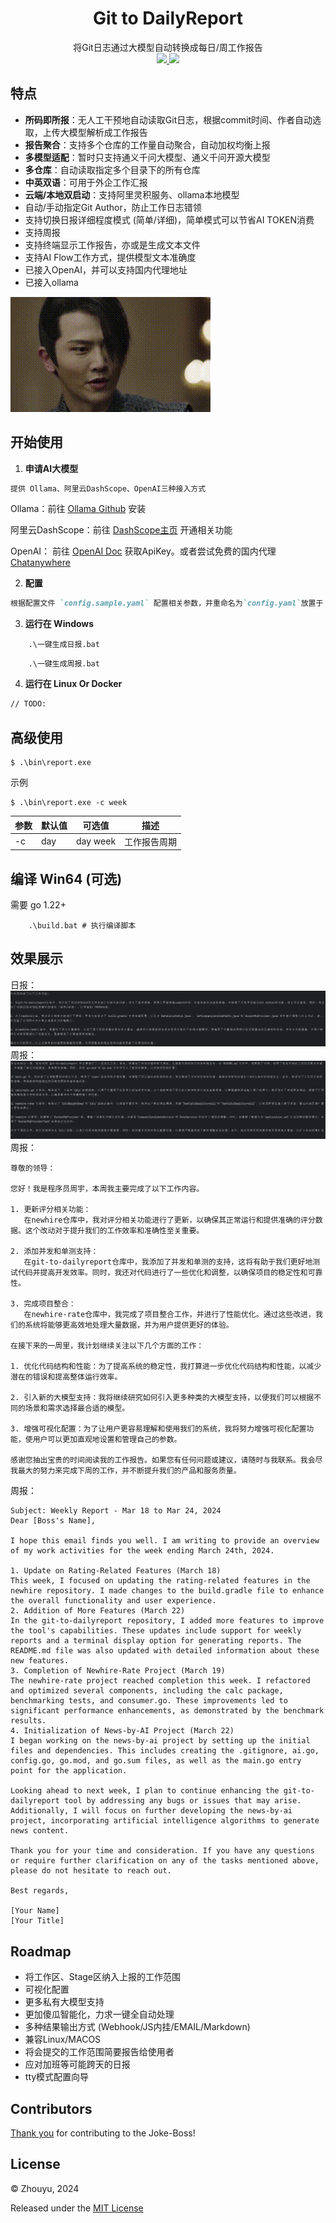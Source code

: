 <div align="center">
  <h1> Git to DailyReport </h1>
将Git日志通过大模型自动转换成每日/周工作报告
</div>

<div align="center">
  <a href="https://github.com/muyu66/git-to-dailyreport/releases">
    <img src="https://img.shields.io/github/release/muyu66/git-to-dailyreport.svg?style=flat-square" />
  </a>
  <a href="https://opensource.org/licenses/MIT">
    <img src="https://img.shields.io/badge/License-MIT-green.svg">
  </a>
</div>

## 特点

* **所码即所报**：无人工干预地自动读取Git日志，根据commit时间、作者自动选取，上传大模型解析成工作报告
* **报告聚合**：支持多个仓库的工作量自动聚合，自动加权均衡上报
* **多模型适配**：暂时只支持通义千问大模型、通义千问开源大模型
* **多仓库**：自动读取指定多个目录下的所有仓库
* **中英双语**：可用于外企工作汇报
* **云端/本地双启动**：支持阿里灵积服务、ollama本地模型
* 自动/手动指定Git Author，防止工作日志错领
* 支持切换日报详细程度模式 (简单/详细)，简单模式可以节省AI TOKEN消费
* 支持周报
* 支持终端显示工作报告，亦或是生成文本文件
* 支持AI Flow工作方式，提供模型文本准确度
* 已接入OpenAI，并可以支持国内代理地址
* 已接入ollama

![](public/pic1.gif "to boss")

## 开始使用

1. **申请AI大模型**

```markdown
提供 Ollama、阿里云DashScope、OpenAI三种接入方式
```

Ollama：前往 [Ollama Github](https://github.com/ollama/ollama) 安装

阿里云DashScope：前往 [DashScope主页](https://dashscope.aliyun.com) 开通相关功能

OpenAI： 前往 [OpenAI Doc](https://platform.openai.com/api-keys) 获取ApiKey。或者尝试免费的国内代理 [Chatanywhere](https://github.com/chatanywhere/GPT_API_free)

2. **配置**

```markdown
根据配置文件 `config.sample.yaml` 配置相关参数，并重命名为`config.yaml`放置于 report.exe 同目录下
```

3. **运行在 Windows**

```shell
    .\一键生成日报.bat
```

```shell
    .\一键生成周报.bat
```

4. **运行在 Linux Or Docker**

```markdown
// TODO:
```

## 高级使用

    $ .\bin\report.exe

示例

    $ .\bin\report.exe -c week

| 参数 | 默认值 | 可选值      | 描述     |
|----|-----|----------|--------|
| -c | day | day week | 工作报告周期 |

## 编译 Win64 (可选)

需要 go 1.22+

```shell
    .\build.bat # 执行编译脚本
```

## 效果展示

日报：
![](public/pic2.png)
周报：
![](public/pic3.png)
周报：

```text
尊敬的领导：

您好！我是程序员周宇，本周我主要完成了以下工作内容。

1. 更新评分相关功能：
   在newhire仓库中，我对评分相关功能进行了更新，以确保其正常运行和提供准确的评分数据。这个改动对于提升我们的工作效率和准确性至关重要。

2. 添加并发和单测支持：
   在git-to-dailyreport仓库中，我添加了并发和单测的支持，这将有助于我们更好地测试代码并提高开发效率。同时，我还对代码进行了一些优化和调整，以确保项目的稳定性和可靠性。

3. 完成项目整合：
   在newhire-rate仓库中，我完成了项目整合工作，并进行了性能优化。通过这些改进，我们的系统将能够更高效地处理大量数据，并为用户提供更好的体验。

在接下来的一周里，我计划继续关注以下几个方面的工作：

1. 优化代码结构和性能：为了提高系统的稳定性，我打算进一步优化代码结构和性能，以减少潜在的错误和提高整体运行效率。

2. 引入新的大模型支持：我将继续研究如何引入更多种类的大模型支持，以便我们可以根据不同的场景和需求选择最合适的模型。

3. 增强可视化配置：为了让用户更容易理解和使用我们的系统，我将努力增强可视化配置功能，使用户可以更加直观地设置和管理自己的参数。

感谢您抽出宝贵的时间阅读我的工作报告。如果您有任何问题或建议，请随时与我联系。我会尽我最大的努力来完成下周的工作，并不断提升我们的产品和服务质量。
```

周报：

```text
Subject: Weekly Report - Mar 18 to Mar 24, 2024
Dear [Boss's Name],

I hope this email finds you well. I am writing to provide an overview of my work activities for the week ending March 24th, 2024.

1. Update on Rating-Related Features (March 18)
This week, I focused on updating the rating-related features in the newhire repository. I made changes to the build.gradle file to enhance the overall functionality and user experience.
2. Addition of More Features (March 22)
In the git-to-dailyreport repository, I added more features to improve the tool's capabilities. These updates include support for weekly reports and a terminal display option for generating reports. The README.md file was also updated with detailed information about these new features.
3. Completion of Newhire-Rate Project (March 19)
The newhire-rate project reached completion this week. I refactored and optimized several components, including the calc package, benchmarking tests, and consumer.go. These improvements led to significant performance enhancements, as demonstrated by the benchmark results.
4. Initialization of News-by-AI Project (March 22)
I began working on the news-by-ai project by setting up the initial files and dependencies. This includes creating the .gitignore, ai.go, config.go, go.mod, and go.sum files, as well as the main.go entry point for the application.

Looking ahead to next week, I plan to continue enhancing the git-to-dailyreport tool by addressing any bugs or issues that may arise. Additionally, I will focus on further developing the news-by-ai project, incorporating artificial intelligence algorithms to generate news content.

Thank you for your time and consideration. If you have any questions or require further clarification on any of the tasks mentioned above, please do not hesitate to reach out.

Best regards,

[Your Name]
[Your Title]
```

## Roadmap

* 将工作区、Stage区纳入上报的工作范围
* 可视化配置
* 更多私有大模型支持
* 更加傻瓜智能化，力求一键全自动处理
* 多种结果输出方式 (Webhook/JS内挂/EMAIL/Markdown)
* 兼容Linux/MACOS
* 将会提交的工作范围简要报告给使用者
* 应对加班等可能跨天的日报
* tty模式配置向导

## Contributors

[Thank you](https://github.com/muyu66/git-to-dailyreport/graphs/contributors) for contributing to the Joke-Boss!

## License

© Zhouyu, 2024

Released under the [MIT License](https://github.com/muyu66/git-to-dailyreport/blob/master/LICENSE)